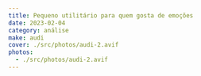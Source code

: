 ```yaml
---
title: Pequeno utilitário para quem gosta de emoções
date: 2023-02-04
category: análise
make: audi
cover: ./src/photos/audi-2.avif
photos:
  - ./src/photos/audi-2.avif
---
```

